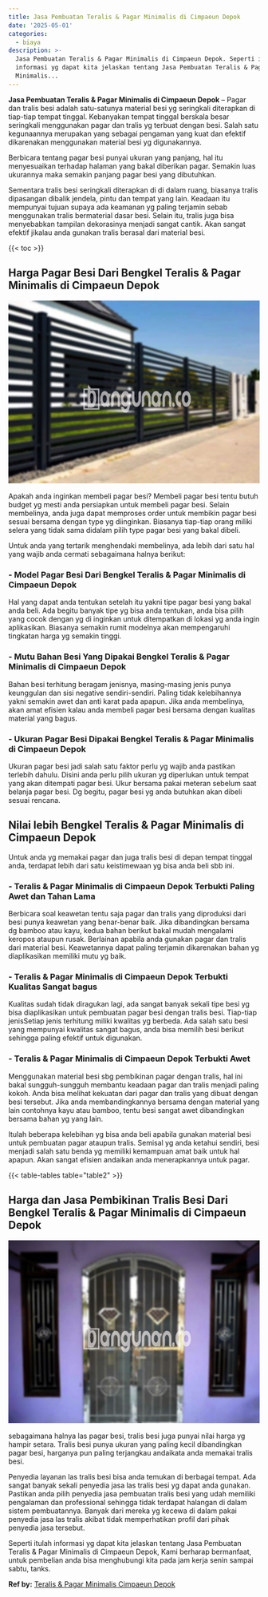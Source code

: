 ```yaml
---
title: Jasa Pembuatan Teralis & Pagar Minimalis di Cimpaeun Depok
date: '2025-05-01'
categories:
  - biaya
description: >-
  Jasa Pembuatan Teralis & Pagar Minimalis di Cimpaeun Depok. Seperti itulah
  informasi yg dapat kita jelaskan tentang Jasa Pembuatan Teralis & Pagar
  Minimalis...
---
```


**Jasa Pembuatan Teralis & Pagar Minimalis di Cimpaeun Depok** – Pagar dan tralis besi adalah satu-satunya material besi yg seringkali diterapkan di tiap-tiap tempat tinggal. Kebanyakan tempat tinggal berskala besar seringkali menggunakan pagar dan tralis yg terbuat dengan besi. Salah satu kegunaannya merupakan yang sebagai pengaman yang kuat dan efektif dikarenakan menggunakan material besi yg digunakannya.

Berbicara tentang pagar besi punyai ukuran yang panjang, hal itu menyesuaikan terhadap halaman yang bakal diberikan pagar. Semakin luas ukurannya maka semakin panjang pagar besi yang dibutuhkan.

Sementara tralis besi seringkali diterapkan di di dalam ruang, biasanya tralis dipasangan dibalik jendela, pintu dan tempat yang lain. Keadaan itu mempunyai tujuan supaya ada keamanan yg paling terjamin sebab menggunakan tralis bermaterial dasar besi. Selain itu, tralis juga bisa menyebabkan tampilan dekorasinya menjadi sangat cantik. Akan sangat efektif jikalau anda gunakan tralis berasal dari material besi.

{{< toc >}}

## Harga Pagar Besi Dari Bengkel Teralis & Pagar Minimalis di Cimpaeun Depok

![Jasa Pembuatan Teralis & Pagar Minimalis di Cimpaeun Depok](/images/pagar-minimalis-murah-47.png)

Apakah anda inginkan membeli pagar besi? Membeli pagar besi tentu butuh budget yg mesti anda persiapkan untuk membeli pagar besi. Selain membelinya, anda juga dapat memproses order untuk membikin pagar besi sesuai bersama dengan type yg diinginkan. Biasanya tiap-tiap orang miliki selera yang tidak sama didalam pilih type pagar besi yang bakal dibeli.

Untuk anda yang tertarik menghendaki membelinya, ada lebih dari satu hal yang wajib anda cermati sebagaimana halnya berikut:
### \- Model Pagar Besi Dari Bengkel Teralis & Pagar Minimalis di Cimpaeun Depok

Hal yang dapat anda tentukan setelah itu yakni tipe pagar besi yang bakal anda beli. Ada begitu banyak tipe yg bisa anda tentukan, anda bisa pilih yang cocok dengan yg di inginkan untuk ditempatkan di lokasi yg anda ingin aplikasikan. Biasanya semakin rumit modelnya akan mempengaruhi tingkatan harga yg semakin tinggi.

### \- Mutu Bahan Besi Yang Dipakai Bengkel Teralis & Pagar Minimalis di Cimpaeun Depok

Bahan besi terhitung beragam jenisnya, masing-masing jenis punya keunggulan dan sisi negative sendiri-sendiri. Paling tidak kelebihannya yakni semakin awet dan anti karat pada apapun. Jika anda membelinya, akan amat efisien kalau anda membeli pagar besi bersama dengan kualitas material yang bagus.

### \- Ukuran Pagar Besi Dipakai Bengkel Teralis & Pagar Minimalis di Cimpaeun Depok

Ukuran pagar besi jadi salah satu faktor perlu yg wajib anda pastikan terlebih dahulu. Disini anda perlu pilih ukuran yg diperlukan untuk tempat yang akan ditempati pagar besi. Ukur bersama pakai meteran sebelum saat belanja pagar besi. Dg begitu, pagar besi yg anda butuhkan akan dibeli sesuai rencana.

## Nilai lebih Bengkel Teralis & Pagar Minimalis di Cimpaeun Depok

Untuk anda yg memakai pagar dan juga tralis besi di depan tempat tinggal anda, terdapat lebih dari satu keistimewaan yg bisa anda beli sbb ini.

### \- Teralis & Pagar Minimalis di Cimpaeun Depok Terbukti Paling Awet dan Tahan Lama

Berbicara soal keawetan tentu saja pagar dan tralis yang diproduksi dari besi punya keawetan yang benar-benar baik. Jika dibandingkan bersama dg bamboo atau kayu, kedua bahan berikut bakal mudah mengalami keropos ataupun rusak. Berlainan apabila anda gunakan pagar dan tralis dari material besi. Keawetannya dapat paling terjamin dikarenakan bahan yg diaplikasikan memiliki mutu yg baik.

### \- Teralis & Pagar Minimalis di Cimpaeun Depok Terbukti Kualitas Sangat bagus

Kualitas sudah tidak diragukan lagi, ada sangat banyak sekali tipe besi yg bisa diaplikasikan untuk pembuatan pagar besi dengan tralis besi. Tiap-tiap jenisSetiap jenis terhitung miliki kwalitas yg berbeda. Ada salah satu besi yang mempunyai kwalitas sangat bagus, anda bisa memilih besi berikut sehingga paling efektif untuk digunakan.

### \- Teralis & Pagar Minimalis di Cimpaeun Depok Terbukti Awet

Menggunakan material besi sbg pembikinan pagar dengan tralis, hal ini bakal sungguh-sungguh membantu keadaan pagar dan tralis menjadi paling kokoh. Anda bisa melihat kekuatan dari pagar dan tralis yang dibuat dengan besi tersebut. Jika anda membandingkannya bersama dengan material yang lain contohnya kayu atau bamboo, tentu besi sangat awet dibandingkan bersama bahan yg yang lain.

Itulah beberapa kelebihan yg bisa anda beli apabila gunakan material besi untuk pembuatan pagar ataupun tralis. Semisal yg anda ketahui sendiri, besi menjadi salah satu benda yg memiliki kemampuan amat baik untuk hal apapun. Akan sangat efisien andaikan anda menerapkannya untuk pagar.

{{< table-tables table="table2" >}}

## Harga dan Jasa Pembikinan Tralis Besi Dari Bengkel Teralis & Pagar Minimalis di Cimpaeun Depok

![Jasa Pembuatan Teralis & Pagar Minimalis di Cimpaeun Depok](/images/teralis-minimalis-murah-11.png)

sebagaimana halnya las pagar besi, tralis besi juga punyai nilai harga yg hampir setara. Tralis besi punya ukuran yang paling kecil dibandingkan pagar besi, harganya pun paling terjangkau andaikata anda memakai tralis besi.

Penyedia layanan las tralis besi bisa anda temukan di berbagai tempat. Ada sangat banyak sekali penyedia jasa las tralis besi yg dapat anda gunakan. Pastikan anda pilih penyedia jasa pembuatan tralis besi yang udah memiliki pengalaman dan professional sehingga tidak terdapat halangan di dalam sistem pembuatannya. Banyak dari mereka yg kecewa di dalam pakai penyedia jasa las tralis akibat tidak memperhatikan profil dari pihak penyedia jasa tersebut.

Seperti itulah informasi yg dapat kita jelaskan tentang Jasa Pembuatan Teralis & Pagar Minimalis di Cimpaeun Depok, Kami berharap bermanfaat, untuk pembelian anda bisa menghubungi kita pada jam kerja senin sampai sabtu, tanks.

**Ref by:** [Teralis & Pagar Minimalis Cimpaeun Depok](https://id.wikipedia.org/wiki/Teralis)
